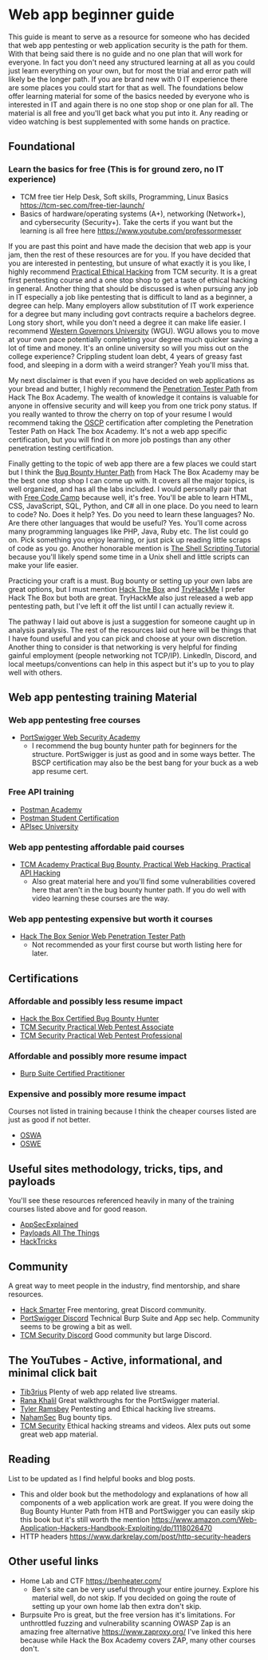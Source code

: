 # Web app beginner guide
This guide is meant to serve as a resource for someone who has decided that web app pentesting or web application security is the path for them. With that being said there is no guide and no one plan that will work for everyone. In fact you don't need any structured learning at all as you could just learn everything on your own, but for most the trial and error path will likely be the longer path. If you are brand new with 0 IT experience there are some places you could start for that as well. The foundations below offer learning material for some of the basics needed by everyone who is interested in IT and again there is no one stop shop or one plan for all. The material is all free and you'll get back what you put into it. Any reading or video watching is best supplemented with some hands on practice.
## Foundational

### Learn the basics for free (This is for ground zero, no IT experience)
- TCM free tier Help Desk, Soft skills, Programming, Linux Basics https://tcm-sec.com/free-tier-launch/
- Basics of hardware/operating systems (A+), networking (Network+), and cybersecurity (Security+). Take the certs if you want but the learning is all free here https://www.youtube.com/professormesser

If you are past this point and have made the decision that web app is your jam, then the rest of these resources are for you. If you have decided that you are interested in pentesting, but unsure of what exactly it is you like, I highly recommend [Practical Ethical Hacking](https://academy.tcm-sec.com/p/practical-ethical-hacking-the-complete-course) from TCM security. It is a great first pentesting course and a one stop shop to get a taste of ethical hacking in general. Another thing that should be discussed is when pursuing any job in IT especially a job like pentesting that is difficult to land as a beginner, a degree can help. Many employers allow substitution of IT work experience for a degree but many including govt contracts require a bachelors degree. Long story short, while you don't need a degree it can make life easier. I recommend [Western Governors University](https://www.wgu.edu/) (WGU). WGU allows you to move at your own pace potentially completing your degree much quicker saving a lot of time and money. It's an online university so will you miss out on the college experience? Crippling student loan debt, 4 years of greasy fast food, and sleeping in a dorm with a weird stranger? Yeah you'll miss that. 
 
My next disclaimer is that even if you have decided on web applications as your bread and butter, I highly recommend the [Penetration Tester Path](https://academy.hackthebox.com/path/preview/penetration-tester) from Hack The Box Academy. The wealth of knowledge it contains is valuable for anyone in offensive security and will keep you from one trick pony status. If you really wanted to throw the cherry on top of your resume I would recommend taking the [OSCP](https://www.offsec.com/courses/pen-200/) certification after completing the Penetration Tester Path on Hack The box Academy. It's not a web app specific certification, but you will find it on more job postings than any other penetration testing certification.

Finally getting to the topic of web app there are a few places we could start but I think the [Bug Bounty Hunter Path](https://academy.hackthebox.com/preview/certifications/htb-certified-bug-bounty-hunter) from Hack The Box Academy may be the best one stop shop I can come up with. It covers all the major topics, is well organized, and has all the labs included. I would personally pair that with [Free Code Camp](https://www.freecodecamp.org/learn/) because well, it's free. You'll be able to learn HTML, CSS, JavaScript, SQL, Python, and C# all in one place. Do you need to learn to code? No. Does it help? Yes. Do you need to learn these languages? No. Are there other languages that would be useful? Yes. You'll come across many programming languages like PHP, Java, Ruby etc. The list could go on. Pick something you enjoy learning, or just pick up reading little scraps of code as you go. Another honorable mention is [The Shell Scripting Tutorial](https://www.shellscript.sh/) because you'll likely spend some time in a Unix shell and little scripts can make your life easier.

Practicing your craft is a must. Bug bounty or setting up your own labs are great options, but I must mention [Hack The Box](https://www.hackthebox.com/) and [TryHackMe](https://tryhackme.com) I prefer Hack The Box but both are great. TryHackMe also just released a web app pentesting path, but I've left it off the list until I can actually review it.

The pathway I laid out above is just a suggestion for someone caught up in analysis paralysis. The rest of the resources laid out here will be things that I have found useful and you can pick and choose at your own discretion. Another thing to consider is that networking is very helpful for finding gainful employment (people networking not TCP/IP). LinkedIn, Discord, and local meetups/conventions can help in this aspect but it's up to you to play well with others.


## Web app pentesting training Material

### Web app pentesting free courses
- [PortSwigger Web Security Academy](https://portswigger.net/web-security)
	- I recommend the bug bounty hunter path for beginners for the structure. PortSwigger is just as good and in some ways better. The BSCP certification may also be the best bang for your buck as a web app resume cert.

### Free API training
- [Postman Academy](https://academy.postman.com/)
- [Postman Student Certification](https://academy.postman.com/path/postman-api-fundamentals-student-expert)
- [APIsec University](https://www.apisecuniversity.com/)

### Web app pentesting affordable paid courses
- [TCM Academy Practical Bug Bounty, Practical Web Hacking, Practical API Hacking](https://academy.tcm-sec.com)
	- Also great material here and you'll find some vulnerabilities covered here that aren't in the bug bounty hunter path. If you do well with video learning these courses are the way.


### Web app pentesting expensive but worth it courses
- [Hack The Box Senior Web Penetration Tester Path](https://academy.hackthebox.com/path/preview/senior-web-penetration-tester)
	- Not recommended as your first course but worth listing here for later.

## Certifications

### Affordable and possibly less resume impact
- [Hack the Box Certified Bug Bounty Hunter](https://academy.hackthebox.com/preview/certifications/htb-certified-bug-bounty-hunter)
- [TCM Security Practical Web Pentest Associate](https://certifications.tcm-sec.com/pwpa/)
- [TCM Security Practical Web Pentest Professional](https://certifications.tcm-sec.com/pwpp/)

### Affordable and possibly more resume impact
- [Burp Suite Certified Practitioner](https://portswigger.net/web-security/certification)

### Expensive and possibly more resume impact 
Courses not listed in training because I think the cheaper courses listed are just as good if not better.
- [OSWA](https://www.offsec.com/courses/web-200/)
- [OSWE](https://www.offsec.com/courses/web-300/)


## Useful sites methodology, tricks, tips, and payloads
You'll see these resources referenced heavily in many of the training courses listed above and for good reason.
- [AppSecExplained](https://appsecexplained.gitbook.io/appsecexplained)
- [Payloads All The Things](https://swisskyrepo.github.io/PayloadsAllTheThings/)
- [HackTricks](https://book.hacktricks.xyz/pentesting-web/web-vulnerabilities-methodology)


## Community
A great way to meet people in the industry, find mentorship, and share resources.
- [Hack Smarter](https://hacksmarter.org/) Free mentoring, great Discord community.
- [PortSwigger Discord](https://discord.gg/portswigger) Technical Burp Suite and App sec help. Community seems to be growing a bit as well.
- [TCM Security Discord](https://discord.gg/tcm) Good community but large Discord.


## The YouTubes - Active, informational, and minimal click bait
- [Tib3rius](https://www.youtube.com/@Tib3rius) Plenty of web app related live streams.
- [Rana Khalil](https://www.youtube.com/@RanaKhalil101) Great walkthroughs for the PortSwigger material.
- [Tyler Ramsbey](https://www.youtube.com/@TylerRamsbey) Pentesting and Ethical hacking live streams.
- [NahamSec](https://www.youtube.com/@NahamSec) Bug bounty tips.
- [TCM Security](https://www.youtube.com/c/thecybermentor) Ethical hacking streams and videos. Alex puts out some great web app material.


## Reading
List to be updated as I find helpful books and blog posts.
- This and older book but the methodology and explanations of how all components of a web application work are great. If you were doing the Bug Bounty Hunter Path from HTB and PortSwigger you can easily skip this book but it's still worth the mention https://www.amazon.com/Web-Application-Hackers-Handbook-Exploiting/dp/1118026470
- HTTP headers https://www.darkrelay.com/post/http-security-headers


## Other useful links
- Home Lab and CTF https://benheater.com/
	- Ben's site can be very useful through your entire journey. Explore his material well, do not skip. If you decided on going the route of setting up your own home lab then extra don't skip.
- Burpsuite Pro is great, but the free version has it's limitations. For unthrottled fuzzing and vulnerability scanning OWASP Zap is an amazing free alternative https://www.zaproxy.org/ I've linked this here because while Hack the Box Academy covers ZAP, many other courses don't.
